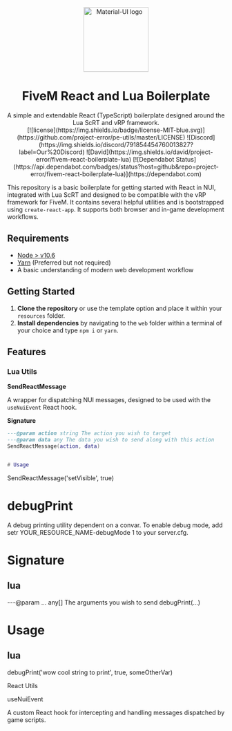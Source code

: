 <div align="center">
    <img href="https://projecterror.dev" width="150" src="https://i.tasoagc.dev/c1pD" alt="Material-UI logo" />
</div>

<h1 align="center">FiveM React and Lua Boilerplate</h1>

<div align="center">
A simple and extendable React (TypeScript) boilerplate designed around the Lua ScRT and vRP framework.
</div>

<div align="center">
[![license](https://img.shields.io/badge/license-MIT-blue.svg)](https://github.com/project-error/pe-utils/master/LICENSE)
![Discord](https://img.shields.io/discord/791854454760013827?label=Our%20Discord)
![David](https://img.shields.io/david/project-error/fivem-react-boilerplate-lua)
[![Dependabot Status](https://api.dependabot.com/badges/status?host=github&repo=project-error/fivem-react-boilerplate-lua)](https://dependabot.com)
</div>

This repository is a basic boilerplate for getting started with React in NUI, integrated with Lua ScRT and designed to be compatible with the vRP framework for FiveM. It contains several helpful utilities and is bootstrapped using `create-react-app`. It supports both browser and in-game development workflows.

## Requirements

- [Node > v10.6](https://nodejs.org/en/)
- [Yarn](https://yarnpkg.com/getting-started/install) (Preferred but not required)
- A basic understanding of modern web development workflow

## Getting Started

1. **Clone the repository** or use the template option and place it within your `resources` folder.
2. **Install dependencies** by navigating to the `web` folder within a terminal of your choice and type `npm i` or `yarn`.

## Features

### Lua Utils

**SendReactMessage**

A wrapper for dispatching NUI messages, designed to be used with the `useNuiEvent` React hook.

**Signature**
```lua
---@param action string The action you wish to target
---@param data any The data you wish to send along with this action
SendReactMessage(action, data)


# Usage
```
SendReactMessage('setVisible', true)

# debugPrint

A debug printing utility dependent on a convar. To enable debug mode, add setr YOUR_RESOURCE_NAME-debugMode 1 to your server.cfg.

# Signature

## lua

---@param ... any[] The arguments you wish to send
debugPrint(...)

# Usage

## lua

debugPrint('wow cool string to print', true, someOtherVar)

React Utils

useNuiEvent

A custom React hook for intercepting and handling messages dispatched by game scripts.
